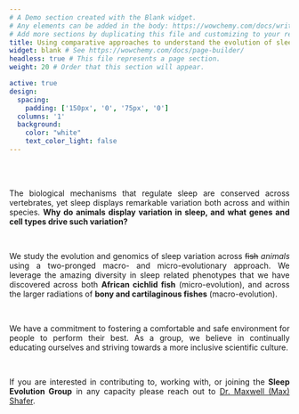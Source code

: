 ```yaml
---
# A Demo section created with the Blank widget.
# Any elements can be added in the body: https://wowchemy.com/docs/writing-markdown-latex/
# Add more sections by duplicating this file and customizing to your requirements.
title: Using comparative approaches to understand the evolution of sleep
widget: blank # See https://wowchemy.com/docs/page-builder/
headless: true # This file represents a page section.
weight: 20 # Order that this section will appear.

active: true
design:
  spacing:
    padding: ['150px', '0', '75px', '0']
  columns: '1'
  background:
    color: "white"
    text_color_light: false
---
```

<br> 
<br>

<p align="justify">The biological mechanisms that regulate sleep are conserved across vertebrates, yet sleep displays remarkable variation both across and within species. <b>Why do animals display variation in sleep, and what genes and cell types drive such variation?</b></p>

<br>

<p align="justify">We study the evolution and genomics of sleep variation across <s>fish</s> <i>animals</i> using a two-pronged macro- and micro-evolutionary approach. We leverage the amazing diversity in sleep related phenotypes that we have discovered across both <b>African cichlid fish</b> (micro-evolution), and across the larger radiations of <b>bony and cartilaginous fishes</b> (macro-evolution).</p>

<br>

<p align="justify">We have a commitment to fostering a comfortable and safe environment for people to perform their best. As a group, we believe in continually educating ourselves and striving towards a more inclusive scientific culture.</p>

<br>

<p align="justify">If you are interested in contributing to, working with, or joining the <b>Sleep Evolution Group</b> in any capacity please reach out to <a href="mailto:max.shafer@gmail.com">Dr. Maxwell (Max) Shafer</a>.</p>
